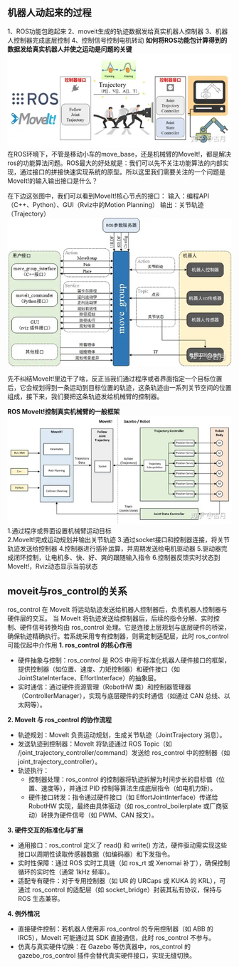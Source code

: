 ## 机器人动起来的过程
1、ROS功能包跑起来
2、moveit生成的轨迹数据发给真实机器人控制器
3、机器人控制器完成底层控制
4、控制信号控制电机转动
**如何将ROS功能包计算得到的数据发给真实机器人并使之运动是问题的关键**
![alt text](image-19.png)
在ROS环境下，不管是移动小车的move_base，还是机械臂的MoveIt!，都是解决ros的功能算法问题。ROS最大的好处就是：我们可以先不关注功能算法的内部实现，通过接口的拼接快速实现系统的原型。所以这里我们需要关注的一个问题是MoveIt!的输入输出接口是什么？

在下边这张图中，我们可以看到MoveIt!核心节点的接口： 
输入：编程API（C++、Python）、GUI（Rviz中的Motion Planning）
输出：关节轨迹（Trajectory）
![alt text](image-20.png)

先不纠结MoveIt!里边干了啥，反正当我们通过程序或者界面指定一个目标位置后，它会规划得到一条运动到目标位置的轨迹，这条轨迹由一系列关节空间的位置组成，接下来，我们要把这条轨迹发给机械臂的控制器。

**ROS MoveIt!控制真实机械臂的一般框架**
![alt text](image-21.png)
1.通过程序或界面设置机械臂运动目标  
2.MoveIt!完成运动规划并输出关节轨迹
3.通过socket接口和控制器连接，将关节轨迹发送给控制器
4.控制器进行插补运算，并周期发送给电机驱动器
5.驱动器完成闭环控制，让电机多、快、好、爽的跟随输入指令
6.控制器反馈实时状态到MoveIt!，Rviz动态显示当前状态

## moveit与ros_control的关系
ros_control 在 MoveIt 将运动轨迹发送给机器人控制器后，负责机器人控制器与硬件层的交互。
当 MoveIt 将轨迹发送给控制器后，后续的指令分解、实时控制、硬件信号转换均由 ros_control 处理。它是连接上层规划与底层硬件的桥梁，确保轨迹精确执行。若系统采用专有控制器，则需定制适配层，此时 ros_control 可能仅起中介作用
**1. ​ros_control 的核心作用**
* ​硬件抽象与控制：ros_control 是 ROS 中用于标准化机器人硬件接口的框架，提供控制器（如位置、速度、力矩控制器）和硬件接口（如 JointStateInterface、EffortInterface）的抽象层。
* ​实时通信：通过硬件资源管理（RobotHW 类）和控制器管理器（ControllerManager），实现与底层硬件的实时通信（如通过 CAN 总线、以太网等）。

**2. ​MoveIt 与 ros_control 的协作流程**
* ​轨迹规划：MoveIt 负责运动规划，生成关节轨迹（JointTrajectory 消息）。
* ​发送轨迹到控制器：MoveIt 将轨迹通过 ROS Topic（如 /joint_trajectory_controller/command）发送给 ros_control 中的控制器（如 joint_trajectory_controller）。
* ​轨迹执行：
  * 控制器处理：ros_control 的控制器将轨迹拆解为时间步长的目标值（位置、速度等），并通过 PID 控制等算法生成底层指令（如电机力矩）。
  * ​硬件接口转发：指令通过硬件接口（如 EffortJointInterface）传递给 RobotHW 实现，最终由具体驱动（如 ros_control_boilerplate 或厂商驱动）转换为硬件信号（如 PWM、CAN 报文）。  

**3. ​硬件交互的标准化与扩展**
* ​通用接口：ros_control 定义了 read() 和 write() 方法，硬件驱动需实现这些接口以周期性读取传感器数据（如编码器）和下发指令。
* ​实时性保障：通过 ROS 实时工具链（如 ros_rt 或 Xenomai 补丁），确保控制循环的实时性（通常 1kHz 频率）。  
* 适配专有硬件：对于专用控制器（如 UR 的 URCaps 或 KUKA 的 KRL），可通过 ros_control 的适配层（如 socket_bridge）封装其私有协议，保持与 ROS 生态兼容。

**4. ​例外情况**
* ​直接硬件控制：若机器人使用非 ros_control 的专用控制器（如 ABB 的 IRC5），MoveIt 可能通过其 SDK 直接通信，此时 ros_control 不参与。
* ​仿真与真实硬件切换：在 Gazebo 等仿真器中，ros_control 的 gazebo_ros_control 插件会替代真实硬件接口，实现无缝切换。